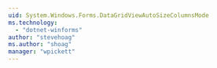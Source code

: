 ```yaml
---
uid: System.Windows.Forms.DataGridViewAutoSizeColumnsMode
ms.technology: 
  - "dotnet-winforms"
author: "stevehoag"
ms.author: "shoag"
manager: "wpickett"
---
```


